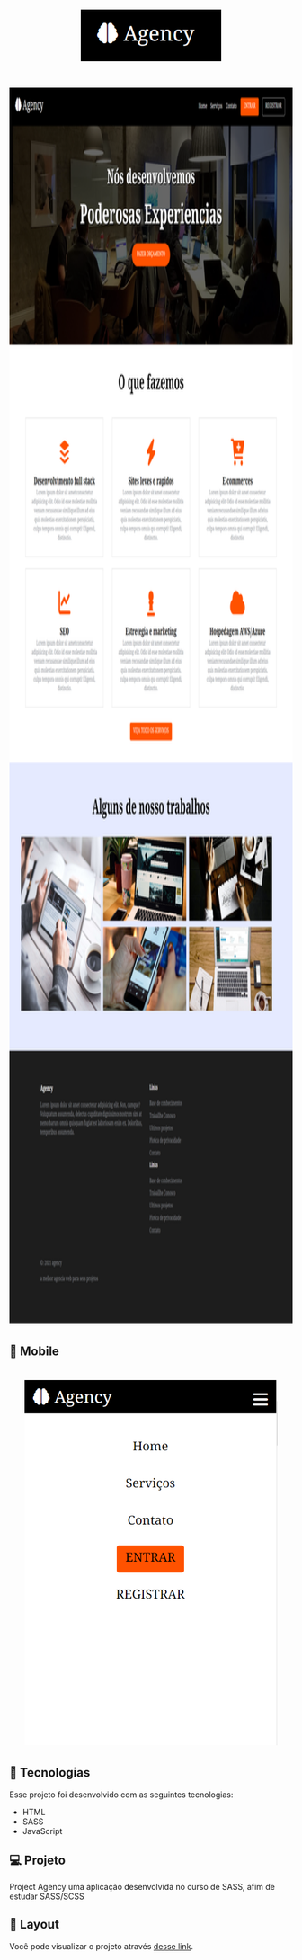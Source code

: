 
<h1 align="center">
  <img  src="./assets/logo.png" width="250px" />
</h1>


<h1 align="center">
  <img  src="./assets/screenshotFull.png" width="1024px" height="2200px"/>
</h1>


## 📱 Mobile 
<h1 align="center">
  <img  src="./assets/mobile_menu.png" width="450px" height="650px"/>
</h1>


## 🚀 Tecnologias

Esse projeto foi desenvolvido com as seguintes tecnologias:

- HTML
- SASS
- JavaScript

## 💻 Projeto

 Project Agency uma aplicação desenvolvida no curso de SASS, afim de estudar SASS/SCSS                                                         
                                                                   

## 🔖 Layout
Você pode visualizar o projeto  através [desse link](https://projeto-agency.vercel.app/).
